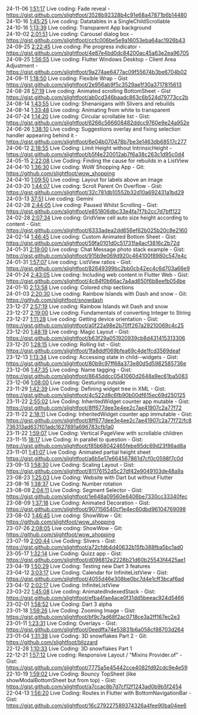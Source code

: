 24-11-06 [1:51:17](https://www.youtube.com/watch?v=txmWGhgPKuU&t=1h51m17s) Live coding: Fade reveal - https://gist.github.com/slightfoot/3528b92328b4c91e68a47871b6b14480  
24-10-16 [1:45:25](https://www.youtube.com/watch?v=NUovKv3Sywo&t=1h45m25s) Live coding: Datatables in a SingleChildScrollable  
24-10-16 [1:13:39](https://www.youtube.com/watch?v=NUovKv3Sywo&t=1h13m39s) Live coding: Transparent App background  
24-10-02 [2:01:51](https://www.youtube.com/watch?v=RX6cS7TdIy0&t=2h01m51s) Live coding: Carousel dialog box - https://gist.github.com/slightfoot/ccfc006be5e9a16053eba64ac1926b43  
24-09-25 [2:22:45](https://www.youtube.com/watch?v=QiLPSsD9kRc&t=2h22m45s) Live coding: Pie progress indicator - https://gist.github.com/slightfoot/4e87e4bd0dc84200ac45a63e2ea96705  
24-09-25 [1:56:55](https://www.youtube.com/watch?v=QiLPSsD9kRc&t=1h56m55s) Live coding: Flutter Windows Desktop - Client Area Adjustment - https://gist.github.com/slightfoot/9a274ae6477ac09f55674b3be6704b02  
24-09-11 [1:18:50](https://www.youtube.com/watch?v=LbpboHb49PM&t=1h18m50s) Live coding: Flexible Wrap - Gist https://gist.github.com/slightfoot/2e956ab9f5c3529ae1f30a3717815613  
24-08-28 [57:19](https://www.youtube.com/watch?v=AibrECd4gpg&t=57m19s) Live coding: Animated scrolling BottomSheet - Gist https://gist.github.com/slightfoot/ab0cd346baadc863c6b524d79773cc2b  
24-08-14 [1:43:55](https://www.youtube.com/watch?v=Kifd_BTMdTM&t=1h43m55s) Live coding: Shenanigans with Slivers and rebuilds  
24-08-14 [1:33:48](https://www.youtube.com/watch?v=Kifd_BTMdTM&t=1h33m48s) Live coding: Animating from white to transparent  
24-07-24 [1:14:20](https://www.youtube.com/watch?v=mMv9wRcKZrw&t=1h14m20s) Live coding: Circular scrollable list - Gist: https://gist.github.com/slightfoot/6266c566608482ddcc9760e9e24a952e  
24-06-26 [1:38:10](https://www.youtube.com/watch?v=X0bin1qozYg&t=1h38m10s) Live coding: Suggestions overlay and fixing selection handler appearing behind it - https://gist.github.com/slightfoot/6e04b070478b7be3e1463db68517c277  
24-06-12 [2:18:55](https://www.youtube.com/watch?v=QBmqKvw_0s8&t=2h18m55s) Live Coding: Limit Height without IntrinsicHeight - https://gist.github.com/slightfoot/b5f4e220012ab7f6a38c263c1d95c0d4  
24-05-15 [2:22:08](https://www.youtube.com/watch?v=RaO51TygOLU&t=2h22m08s) Live Coding: Finding the cause for rebuilds in a ListView  
24-04-10 [1:36:30](https://www.youtube.com/watch?v=Logu_cx_qck&t=1h36m30s) Live coding: WoW Shopping App - Git: https://github.com/slightfoot/wow_shopping  
24-04-10 [1:09:50](https://www.youtube.com/watch?v=Logu_cx_qck&t=1h09m50s) Live coding: Layout for labels above an image  
24-03-20 [1:44:07](https://www.youtube.com/watch?v=qByAoUXOb2M&t=1h44m07s) Live coding: Scroll Parent On Overflow - Gist: https://gist.github.com/slightfoot/32c781db10552b32d10a692431a1bd29  
24-03-13 [37:51](https://www.youtube.com/watch?v=QwqL5sGb4zc&t=37m51s) Live coding: Gemini  
24-02-28 [2:44:05](https://www.youtube.com/watch?v=m1ytM8iBGHY&t=2h44m05s) Live coding: Paused Whilst Scrolling - Gist: https://gist.github.com/slightfoot/e851806dbc33e4fa7f7b2cc7d7bff122  
24-02-28 [2:07:34](https://www.youtube.com/watch?v=m1ytM8iBGHY&t=2h07m34s) Live coding: GridView cell auto size height according to content - Gist: https://gist.github.com/slightfoot/6333adea2dd656ef62b025b20c8e2160  
24-02-14 [1:46:45](https://www.youtube.com/watch?v=1qZxFApx1xs&t=1h46m45s) Live coding: Custom Animated Bottom Sheet - Gist: https://gist.github.com/slightfoot/59fa0101d0c51731fa4acf3816c2b72d  
24-01-31 [2:19:00](https://www.youtube.com/watch?v=YS_g2TJN-cQ&t=2h19m00s) Live coding: Chat Message photo stack example - Gist: https://gist.github.com/slightfoot/915b9e069d920c464100f8980c547e4c  
24-01-31 [1:57:07](https://www.youtube.com/watch?v=YS_g2TJN-cQ&t=1h57m07s) Live coding: ListView ratios - Gist: https://gist.github.com/slightfoot/82649399bc2bb0cb42ec4c6d703a66e9  
24-01-24 [2:43:05](https://www.youtube.com/watch?v=tVAqEC8R3Q8&t=2h43m05s) Live coding: Including web content in Flutter Web - Gist: https://gist.github.com/slightfoot/4c84f0b66ac7a4ad650f6b8eefb054be  
24-01-10 [2:13:58](https://www.youtube.com/watch?v=4YQG41-cLu4&t=2h13m58s) Live coding: Colored chip sections  
24-01-03 [2:20:30](https://www.youtube.com/watch?v=jqL5AFZq-0o&t=2h20m30s) Live coding: Rainbow Islands with Dash and snow - Git: https://github.com/slightfoot/snowdash  
23-12-27 [2:57:19](https://www.youtube.com/watch?v=aCt_6BYXYeE&t=2h57m19s) Live coding: Rainbow Islands wit Dash and snow  
23-12-27 [2:19:00](https://www.youtube.com/watch?v=aCt_6BYXYeE&t=2h19m00s) Live coding: Fundamentals of converting Integer to String  
23-12-27 [1:11:28](https://www.youtube.com/watch?v=aCt_6BYXYeE&t=1h11m28s) Live coding: Getting device orientation - Gist: https://gist.github.com/slightfoot/a0f22a98e2b70ff267a29210069c4c25  
23-12-20 [1:48:19](https://www.youtube.com/watch?v=kJWtSAFnJxk&t=1h48m19s) Live coding: Magic Layout - Gist: https://gist.github.com/slightfoot/b63f29a051920939cb8d431415313306  
23-12-20 [1:28:15](https://www.youtube.com/watch?v=kJWtSAFnJxk&t=1h28m15s) Live coding: Rolling list - Gist: https://gist.github.com/slightfoot/1fa8ddf069bfea69c4de1fcd3569deaf  
23-12-13 [1:13:34](https://www.youtube.com/watch?v=7k_tMJF1B-0&t=1h13m34s) Live coding: Accessing state in child--widgets - Gist: https://gist.github.com/slightfoot/80b9c97ff68a373e80d5d5982585736e  
23-12-06 [1:47:35](https://www.youtube.com/watch?v=TaHhT1QdYUM&t=1h47m35s) Live coding: Name tagging - Gist: https://gist.github.com/slightfoot/8645ddcc0541060d2648a9ec61ba5083  
23-12-06 [1:08:00](https://www.youtube.com/watch?v=TaHhT1QdYUM&t=1h08m00s) Live coding: Gesturing outside  
23-11-29 [1:42:39](https://www.youtube.com/watch?v=jpJw552x1-c&t=1h42m39s) Live Coding: Defining widget tree in XML - Gist: https://gist.github.com/slightfoot/4c522d8c6fb90b00df615ec69d250125  
23-11-22 [2:55:02](https://www.youtube.com/watch?v=39qL0yS27ak&t=2h55m02s) Live Coding: InheritedWidget counter app mutable - Gist: https://gist.github.com/slightfoot/8ff677dee3e4ee2c7ae41907c2a77f72  
23-11-22 [2:18:11](https://www.youtube.com/watch?v=39qL0yS27ak&t=2h18m11s) Live Coding: InheritedWidget counter app immutable - Gist: https://gist.github.com/slightfoot/8ff677dee3e4ee2c7ae41907c2a77f72/fc8736313ad637f01adc1627891a696783cfb1a0  
23-11-22 [1:59:07](https://www.youtube.com/watch?v=39qL0yS27ak&t=1h59m07s) Live Coding: Vertical PageView with scrollable children  
23-11-15 [18:17](https://www.youtube.com/watch?v=1JuZCCbJma8&t=18m17s) Live Coding: In parallel to question - Gist: https://gist.github.com/slightfoot/f85b68042465febe95dc69d23f86ad8a  
23-11-01 [1:41:07](https://www.youtube.com/watch?v=S9C496aj1cA&t=1h41m07s) Live Coding: Animated partial height sheet https://gist.github.com/slightfoot/a6b5e17e664567861d7cf0c0598f7c0d  
23-09-13 [1:58:30](https://www.youtube.com/watch?v=YPt1hDwOM-U&t=1h58m30s) Live Coding: Scaling Layout - Gist: https://gist.github.com/slightfoot/81176152d5c27df42e9049103de48a9a  
23-08-23 [1:25:03](https://www.youtube.com/watch?v=EB4TaQ0nfgo&t=1h25m03s) Live Coding: Website with Dart but without Flutter  
23-08-16 [1:38:37](https://www.youtube.com/watch?v=fOzhbsb6W7M&t=1h38m37s) Live Coding: Number rotation  
23-08-09 [2:04:11](https://www.youtube.com/watch?v=24f0lGSubTs&t=2h04m11s) Live Coding: Segment Selector - Gist: https://gist.github.com/slightfoot/1e648a09560e6406be7330cc33340fec  
23-08-09 [1:37:18](https://www.youtube.com/watch?v=24f0lGSubTs&t=1h37m18s) Live Coding: Animated Decoration - Gist: https://gist.github.com/slightfoot/907156540cf1e4ec60dbd96104769098  
23-08-02 [1:46:45](https://www.youtube.com/watch?v=k3nUJAIQPiI&t=1h46m45s) Live coding: ShowWow - Git: https://github.com/slightfoot/wow_shopping  
23-07-26 [2:08:05](https://www.youtube.com/watch?v=fbhs2DaJrNE&t=2h08m05s) Live coding: ShowWow - Git: https://github.com/slightfoot/wow_shopping  
23-07-19 [2:00:44](https://www.youtube.com/watch?v=zNOZD0JSFQY&t=2h00m44s) Live Coding: Slivers - Gist: https://gist.github.com/slightfoot/a72cfdb4d40632b15fb388fba5bc1ad0  
23-05-17 [1:32:14](https://www.youtube.com/watch?v=io-WIyfxDPM&t=1h32m14s) Live Coding: Quizz app - Gist: https://gist.github.com/slightfoot/d098812e2228b21d60b25543f4425ae1  
23-04-19 [1:50:29](https://www.youtube.com/watch?v=q1-uTHVmHQE&t=1h50m29s) Live Coding: Testing new Dart 3 features  
23-04-12 [3:03:17](https://www.youtube.com/watch?v=PUsgJXQh5Ow&t=3h03m17s) Live Coding: Calendar for InfiniteListView - Gist: https://gist.github.com/slightfoot/4055d46e308be0bc7d4e1cff3bcaf6ad  
23-04-12 [2:02:17](https://www.youtube.com/watch?v=PUsgJXQh5Ow&t=2h02m17s) Live Coding: InfiniteListView  
23-03-22 [1:45:08](https://www.youtube.com/watch?v=Wi8FryFSb3o&t=1h45m08s) Live coding: AnimatedIndexedStack - Gist: https://gist.github.com/slightfoot/efba4fae4ace0f31dd5beeac924d5466  
23-02-01 [1:58:52](https://www.youtube.com/watch?v=VzXV20C8bx4&t=1h58m52s) Live Coding: Dart 3 alpha  
23-01-18 [1:59:26](https://www.youtube.com/watch?v=GELhz5P5NRI&t=1h59m26s) Live Coding: Zooming Image - Gist: https://gist.github.com/slightfoot/bf9c7ad68f2ac0718ce3a2ff167ec2e3  
23-01-11 [1:23:31](https://www.youtube.com/watch?v=pfHMCvqkY28&t=1h23m31s) Live Coding: Overlays - Gist: https://gist.github.com/slightfoot/0eedffa74e53831b6a058cf88703d264  
23-01-04 [1:31:38](https://www.youtube.com/watch?v=HtdC2FL7Q24&t=1h31m38s) Live Coding: 3D snowflakes Part 2 - Git: https://github.com/slightfoot/blizzard  
22-12-28 [1:10:33](https://www.youtube.com/watch?v=fbkWOhI8QGA&t=1h10m33s) Live Coding: 3D snowflakes Part 1  
22-12-21 [1:57:12](https://www.youtube.com/watch?v=DzSWMD6YTIc&t=1h57m12s) Live coding: Responsive Layout / "Mixins Provider.of" - Gist: https://gist.github.com/slightfoot/7775a5e45442cce4082fd92cdc9e4e59  
22-10-19 [1:59:02](https://www.youtube.com/watch?v=wRcQ4kekKZg&t=1h59m02s) Live Coding: Bouncy TopSheet (like showModalBottomSheet but from top) - Gist: https://gist.github.com/slightfoot/a7ccac8b7d7cf12f1243ad0b9b5f2454  
22-04-13 [1:56:20](https://www.youtube.com/watch?v=eTD2J2HYA94&t=1h56m20s) Live Coding: Routes in Flutter with BottomNavigationBar - Gist: https://gist.github.com/slightfoot/16c279227589374326a4fee90ba04ee6  
